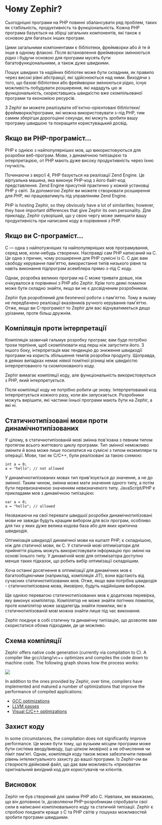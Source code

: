 # Чому Zephir?

Сьогоднішні програми на PHP повинні збалансувати ряд проблем, таких як стабільність, продуктивність та функціональність. Кожна PHP програма базується на збірці загальних компонентів, які також є основою для багатьох інших програм.

Цими загальними компонентами є бібліотеки, фреймворки або й те й інше в одному флаконі. Після встановлення фреймворки змінюються рідко і будучи основою для програми мусять бути багатофункціональними, а також дуже швидкими.

Пошук швидких та надійних бібліотек може бути складним, як правило через високі рівні абстракції, які здійснюються над ними. Виходячи з того, що базові бібліотеки або фреймворки змінюються рідко, існує можливість побудувати розширення, які нададуть цю ж функціональність, скориставшись швидкістю вже скомпільованої програми та економією ресурсів.

З Zephir ви можете реалізувати об'єктно-орієнтовані бібліотеки/фреймворки/програми, які можна використовувати з-під PHP, тим самим зберігши дорогоцінні секунди, які можуть зробити вашу програму швидшою та покращити користувацький досвід.

<a name='if-you-are-a-php-programmer'></a>

## Якщо ви PHP-програміст...

PHP є однією з найпопулярніших мов, що використовуються для розробки веб-програм. Мови, з динамічною типізацією та інтерпретацією, от PHP мають дуже високу продуктивність через їхню гнучкість.

Починаючи з версії 4, PHP базується на реалізації Zend Engine. Це віртуальна машина, яка виконує PHP-код з його байт-код представлення. Zend Engine присутній практично у кожній установці PHP у світі. За допомогою Zephir ви можете створювати розширення для PHP, які працюватимуть під управлінням Zend Engine.

PHP is hosting Zephir, so they obviously have a lot of similarities; however, they have important differences that give Zephir its own personality. Для прикладу, Zephir суворіший, що у свою чергу може зменшити вашу продуктивність при написанні коду в порівняння з PHP.

<a name='if-you-are-a-c-programmer'></a>

## Якщо ви C-програміст...

C — одна з найпотужніших та найпопулярніших мов програмування, серед мов, коли-небудь створених. Насправді сам PHP написаний на C. Це одна з причин, чому розширення для PHP сумісні із C. C дає вам свободу керування пам'яттю, використання типів низького рівня та навіть виконання підпрограм асемблера прямо з-під C коду.

Однак, розробка великих програм на C може тривати довше, ніж очікувалося в порівнянні з PHP або Zephir. Крім того деякі помилки може бути складно знайти, якщо ви не є досвідченим розробником.

Zephir був розроблений для безпечної роботи з пам'яттю. Тому в ньому не передбачено реалізації вказівників ручного керування пам'яттю. Отже, якщо ви C-програміст то Zephir для вас відчуватиметься дещо урізаним, проте більш дружнім.

<a name='compilation-vs-interpretation'></a>

## Компіляція проти інтерпретації

Компіляція зазвичай гальмує розробку програм; вам буде потрібно трохи терпіння, щоб скомпілювати код перш ніж запустити його. З іншого боку, інтерпретація має тенденцію до зниження швидкодії програми на користь збільшення темпів розробки продукту. Щоправда, в деяких випадках немає ніякої помітної різниці між швидкістю інтерпретованого та скомпонованого коду.

Zephir вимагає компіляції коду, але функціональність використовується з PHP, який інтерпретується.

Після компіляції коду не потрібно робити це знову. Інтерпретований код інтерпретується кожного разу, коли він запускається. Розробники можуть вирішити, які частини їхньої програми мають бути на Zephir, а які ні.

<a name='statically-typed-versus-dynamically-typed-languages'></a>

## Статичнотипізовані мови проти динамічнотипізованих

У цілому, в статичнотипізованій мові змінна пов'язана з певним типом протягом всього життєвого циклу програми. Тип змінної неможливо змінити й вона може лише посилатися на сумісні з типом екземпляри та операції. Мови, такі як C/C++, були реалізовані за такою схемою:

    int a = 0;
    a = "hello"; // not allowed
    

У динамічнотипізованих мовах тип прив'язується до значення, а не до змінної. Таким чином, змінна може мати значення одного типу, а потім бути перевизначеною значенням невизначеного типу. JavaScript/PHP є прикладами мов з динамічною типізацією:

    var a = 0;
    a = "hello"; // allowed
    

Незважаючи на свої переваги швидшої розробки динамічнотипізовані мови не завжди будуть кращим вибором для всіх програм, особливо для тих у яких дуже велика кодова база або для яких критична швидкодія.

Оптимізація швидкодії динамічної мови на кшталт PHP, є складнішою, ніж для статичної мови, як C. У статичній мові оптимізатори для прийняття рішень можуть використовувати інформацію про змінні на основі їхнього типу. У динамічній мові для оптимізатора доступно менше таких підказок, що робить вибір оптимізації складнішим.

Хоча останні досягнення в оптимізації для динамічних мов є багатообіцяючими (наприклад, компіляція JIT), вони відстають від сучасних статичнотипізованих мов. Отже, якщо вам потрібна швидкодія - статичнотипізована мова, ймовірно, будуть надійнішим вибором.

Ще однією перевагою статичнотипізованих мов є додаткова перевірка, яку виконує компілятор. Компілятор не може знайти логічних помилок, проте компілятор може заздалегідь знайти помилки, які в статичнотипізованій мові можна знайти лише під час виконання.

Zephir поєднує в собі статичну та динамічну типізацію, що дозволяє вам скористатися обома підходами, де це можливо.

<a name='compilation-scheme'></a>

## Схема компіляції

Zephir offers native code generation (currently via compilation to C). A compiler like gcc/clang/vc++ optimizes and compiles the code down to machine code. The following graph shows how the process works:

![](/images/content/scheme.png)

In addition to the ones provided by Zephir, over time, compilers have implemented and matured a number of optimizations that improve the performance of compiled applications:

* [GCC optimizations](http://gcc.gnu.org/onlinedocs/gcc-4.1.0/gcc/Optimize-Options.html)
* [LLVM passes](http://llvm.org/docs/Passes.html)
* [Visual C/C++ optimizations](http://msdn.microsoft.com/en-us/library/k1ack8f1.aspx)

<a name='code-protection'></a>

## Захист коду

In some circumstances, the compilation does not significantly improve performance. Це може бути тому, що вузьким місцем програми може бути система вводу/виводу, (що цілком імовірно) а не обчислення чи ліміт пам'яті. Однак, компіляція коду також може забезпечити певний рівень інтелектуального захисту до вашої програми. Із Zephir-ом ви створюєте двійковий файл, що дає вам можливість «приховати» оригінальний вихідний код для користувачів чи клієнтів.

<a name='conclusion'></a>

## Висновок

Zephir не був створений для заміни PHP або C. Навпаки, ми вважаємо, що він доповнює їх, дозволяючи PHP-розробникам спробувати свої сили в написанні компілювального коду та статичній типізації. Zephir є спробою поєднати краще з C та PHP світів у пошуках можливостей зробити програми швидшими.